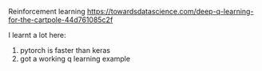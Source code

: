 Reinforcement learning
https://towardsdatascience.com/deep-q-learning-for-the-cartpole-44d761085c2f

I learnt a lot here:

1) pytorch is faster than keras
2) got a working q learning example